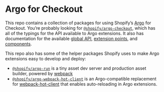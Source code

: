 # Argo for Checkout

This repo contains a collection of packages for using Shopify’s [Argo](TODO) for Checkout. You’re probably looking for [`@shopify/argo-checkout`](packages/argo-checkout), which has all of the typings for the API available to Argo extensions. It also has documentation for the available [global API](packages/argo-checkout/documentations/globals.md), [extension points](packages/argo-checkout/documentations/extension-points.md), and [components](packages/argo-checkout/documentations/components.md).

This repo also has some of the helper packages Shopify uses to make Argo extensions easy to develop and deploy:

- [`@shopify/argo-run`](packages/argo-run) is a tiny asset dev server and production asset builder, powered by [webpack](https://webpack.js.org)
- [`@shopify/argo-webpack-hot-client`](packages/argo-webpack-hot-client) is an Argo-compatible replacement for [webpack-hot-client](https://github.com/webpack-contrib/webpack-hot-client) that enables auto-reloading in Argo extensions.
